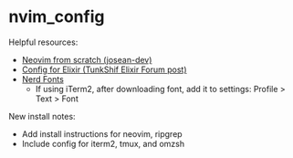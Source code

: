# nvim_config

Helpful resources:

- [Neovim from scratch (josean-dev)](https://github.com/josean-dev/dev-environment-files)
- [Config for Elixir (TunkShif Elixir Forum post)](https://elixirforum.com/t/neovim-elixir-setup-configuration-from-scratch-guide/46310)
- [Nerd Fonts](https://github.com/ryanoasis/nerd-fonts)
  - If using iTerm2, after downloading font, add it to settings: Profile > Text > Font

New install notes:

- Add install instructions for neovim, ripgrep
- Include config for iterm2, tmux, and omzsh
